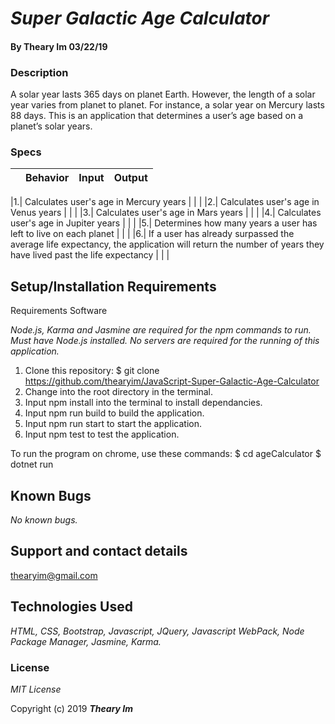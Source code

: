 
# _Super Galactic Age Calculator_

#### By **Theary Im** 03/22/19

### Description

A solar year lasts 365 days on planet Earth. However, the length of a solar year varies from planet to planet. For instance, a solar year on Mercury lasts 88 days. This is an application that determines a user’s age based on a planet’s solar years.

### Specs

|| Behavior  | Input  | Output  |
|---|---|---|---|

|1.| Calculates user's age in Mercury years |  |  |
|2.| Calculates user's age in Venus years |    |   |
|3.| Calculates user's age in Mars years |  |  |
|4.| Calculates user's age in Jupiter years |    |  |
|5.| Determines how many years a user has left to live on each planet |  |  |
|6.| If a user has already surpassed the average life expectancy, the application will return the number of years they have lived past the life expectancy |    |  |

## Setup/Installation Requirements

Requirements Software

_Node.js, Karma and Jasmine are required for the npm commands to run. Must have Node.js installed. No servers are required for the running of this application._

1. Clone this repository: $ git clone https://github.com/thearyim/JavaScript-Super-Galactic-Age-Calculator
2. Change into the root directory in the terminal.
3. Input npm install into the terminal to install dependancies.
4. Input npm run build to build the application.
5. Input npm run start to start the application.
6. Input npm test to test the application.

To run the program on chrome, use these commands: $ cd ageCalculator $ dotnet run

## Known Bugs

_No known bugs._

## Support and contact details

 thearyim@gmail.com

## Technologies Used

_HTML, CSS, Bootstrap, Javascript, JQuery, Javascript WebPack, Node Package Manager, Jasmine, Karma._

### License

*MIT License*

Copyright (c) 2019 **_Theary Im_**
